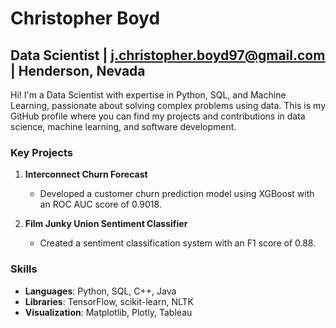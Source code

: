 # Christopher Boyd

## Data Scientist | j.christopher.boyd97@gmail.com | Henderson, Nevada

Hi! I'm a Data Scientist with expertise in Python, SQL, and Machine Learning, passionate about solving complex problems using data. This is my GitHub profile where you can find my projects and contributions in data science, machine learning, and software development.

### Key Projects

1. **Interconnect Churn Forecast**
   - Developed a customer churn prediction model using XGBoost with an ROC AUC score of 0.9018.
   
2. **Film Junky Union Sentiment Classifier**
   - Created a sentiment classification system with an F1 score of 0.88.

### Skills
- **Languages**: Python, SQL, C++, Java
- **Libraries**: TensorFlow, scikit-learn, NLTK
- **Visualization**: Matplotlib, Plotly, Tableau
